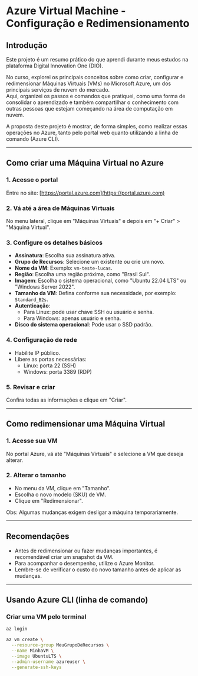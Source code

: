 # Azure Virtual Machine - Configuração e Redimensionamento

## Introdução

Este projeto é um resumo prático do que aprendi durante meus estudos na plataforma Digital Innovation One (DIO).

No curso, explorei os principais conceitos sobre como criar, configurar e redimensionar Máquinas Virtuais (VMs) no Microsoft Azure, um dos principais serviços de nuvem do mercado.  
Aqui, organizei os passos e comandos que pratiquei, como uma forma de consolidar o aprendizado e também compartilhar o conhecimento com outras pessoas que estejam começando na área de computação em nuvem.

A proposta deste projeto é mostrar, de forma simples, como realizar essas operações no Azure, tanto pelo portal web quanto utilizando a linha de comando (Azure CLI).

---

## Como criar uma Máquina Virtual no Azure

### 1. Acesse o portal
Entre no site: [https://portal.azure.com](https://portal.azure.com)

### 2. Vá até a área de Máquinas Virtuais
No menu lateral, clique em "Máquinas Virtuais" e depois em "+ Criar" > "Máquina Virtual".

### 3. Configure os detalhes básicos
- **Assinatura**: Escolha sua assinatura ativa.
- **Grupo de Recursos**: Selecione um existente ou crie um novo.
- **Nome da VM**: Exemplo: `vm-teste-lucas`.
- **Região**: Escolha uma região próxima, como "Brasil Sul".
- **Imagem**: Escolha o sistema operacional, como "Ubuntu 22.04 LTS" ou "Windows Server 2022".
- **Tamanho da VM**: Defina conforme sua necessidade, por exemplo: `Standard_B2s`.
- **Autenticação**:
  - Para Linux: pode usar chave SSH ou usuário e senha.
  - Para Windows: apenas usuário e senha.
- **Disco do sistema operacional**: Pode usar o SSD padrão.

### 4. Configuração de rede
- Habilite IP público.
- Libere as portas necessárias:
  - Linux: porta 22 (SSH)
  - Windows: porta 3389 (RDP)

### 5. Revisar e criar
Confira todas as informações e clique em "Criar".

---

## Como redimensionar uma Máquina Virtual

### 1. Acesse sua VM
No portal Azure, vá até "Máquinas Virtuais" e selecione a VM que deseja alterar.

### 2. Alterar o tamanho
- No menu da VM, clique em "Tamanho".
- Escolha o novo modelo (SKU) de VM.
- Clique em "Redimensionar".

Obs: Algumas mudanças exigem desligar a máquina temporariamente.

---

## Recomendações

- Antes de redimensionar ou fazer mudanças importantes, é recomendável criar um snapshot da VM.
- Para acompanhar o desempenho, utilize o Azure Monitor.
- Lembre-se de verificar o custo do novo tamanho antes de aplicar as mudanças.

---

## Usando Azure CLI (linha de comando)

### Criar uma VM pelo terminal

```bash
az login

az vm create \
  --resource-group MeuGrupoDeRecursos \
  --name MinhaVM \
  --image UbuntuLTS \
  --admin-username azureuser \
  --generate-ssh-keys
